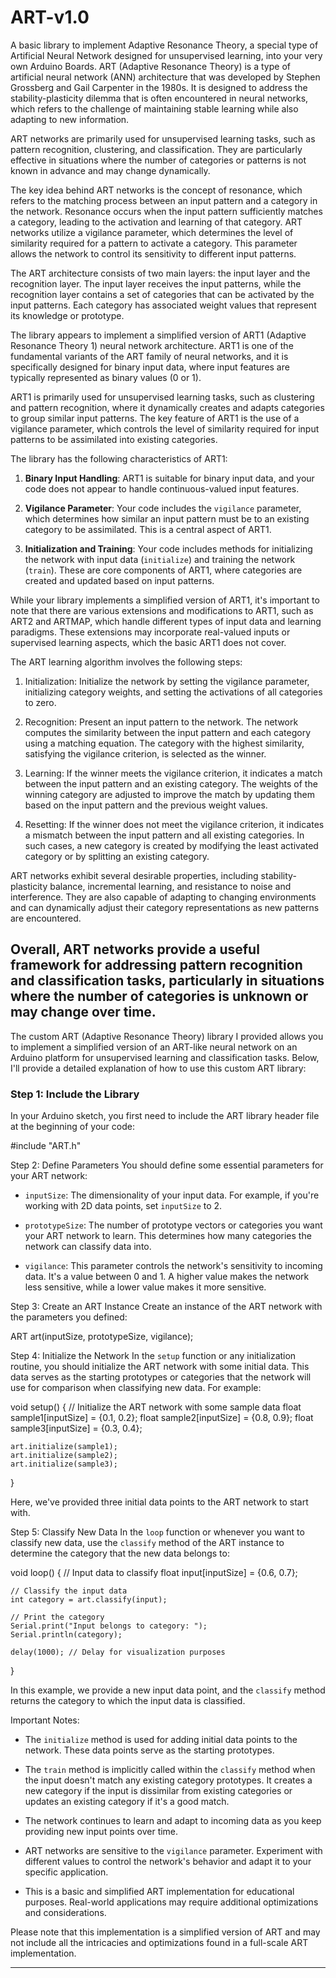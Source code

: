 # ART-v1.0
A basic library to implement Adaptive Resonance Theory, a special type of Artificial Neural Network designed for unsupervised learning, into your very own Arduino Boards. 
ART (Adaptive Resonance Theory) is a type of artificial neural network (ANN) architecture that was developed by Stephen Grossberg and Gail Carpenter in the 1980s. It is designed to address the stability-plasticity dilemma that is often encountered in neural networks, which refers to the challenge of maintaining stable learning while also adapting to new information.

ART networks are primarily used for unsupervised learning tasks, such as pattern recognition, clustering, and classification. They are particularly effective in situations where the number of categories or patterns is not known in advance and may change dynamically.

The key idea behind ART networks is the concept of resonance, which refers to the matching process between an input pattern and a category in the network. Resonance occurs when the input pattern sufficiently matches a category, leading to the activation and learning of that category. ART networks utilize a vigilance parameter, which determines the level of similarity required for a pattern to activate a category. This parameter allows the network to control its sensitivity to different input patterns.

The ART architecture consists of two main layers: the input layer and the recognition layer. The input layer receives the input patterns, while the recognition layer contains a set of categories that can be activated by the input patterns. Each category has associated weight values that represent its knowledge or prototype.

The library appears to implement a simplified version of ART1 (Adaptive Resonance Theory 1) neural network architecture. ART1 is one of the fundamental variants of the ART family of neural networks, and it is specifically designed for binary input data, where input features are typically represented as binary values (0 or 1).

ART1 is primarily used for unsupervised learning tasks, such as clustering and pattern recognition, where it dynamically creates and adapts categories to group similar input patterns. The key feature of ART1 is the use of a vigilance parameter, which controls the level of similarity required for input patterns to be assimilated into existing categories.

The library has the following characteristics of ART1:

1. **Binary Input Handling**: ART1 is suitable for binary input data, and your code does not appear to handle continuous-valued input features.

2. **Vigilance Parameter**: Your code includes the `vigilance` parameter, which determines how similar an input pattern must be to an existing category to be assimilated. This is a central aspect of ART1.

3. **Initialization and Training**: Your code includes methods for initializing the network with input data (`initialize`) and training the network (`train`). These are core components of ART1, where categories are created and updated based on input patterns.

While your library implements a simplified version of ART1, it's important to note that there are various extensions and modifications to ART1, such as ART2 and ARTMAP, which handle different types of input data and learning paradigms. These extensions may incorporate real-valued inputs or supervised learning aspects, which the basic ART1 does not cover.

The ART learning algorithm involves the following steps:

1. Initialization: Initialize the network by setting the vigilance parameter, initializing category weights, and setting the activations of all categories to zero.

2. Recognition: Present an input pattern to the network. The network computes the similarity between the input pattern and each category using a matching equation. The category with the highest similarity, satisfying the vigilance criterion, is selected as the winner.

3. Learning: If the winner meets the vigilance criterion, it indicates a match between the input pattern and an existing category. The weights of the winning category are adjusted to improve the match by updating them based on the input pattern and the previous weight values.

4. Resetting: If the winner does not meet the vigilance criterion, it indicates a mismatch between the input pattern and all existing categories. In such cases, a new category is created by modifying the least activated category or by splitting an existing category.

ART networks exhibit several desirable properties, including stability-plasticity balance, incremental learning, and resistance to noise and interference. They are also capable of adapting to changing environments and can dynamically adjust their category representations as new patterns are encountered.

Overall, ART networks provide a useful framework for addressing pattern recognition and classification tasks, particularly in situations where the number of categories is unknown or may change over time.
----------------------------------------------------------------------------------------------------------------------------------------------------------------------

The custom ART (Adaptive Resonance Theory) library I provided allows you to implement a simplified version of an ART-like neural network on an Arduino platform for unsupervised learning and classification tasks. Below, I'll provide a detailed explanation of how to use this custom ART library:

### Step 1: Include the Library
In your Arduino sketch, you first need to include the ART library header file at the beginning of your code:


#include "ART.h"


Step 2: Define Parameters
You should define some essential parameters for your ART network:

- `inputSize`: The dimensionality of your input data. For example, if you're working with 2D data points, set `inputSize` to 2.

- `prototypeSize`: The number of prototype vectors or categories you want your ART network to learn. This determines how many categories the network can classify data into.

- `vigilance`: This parameter controls the network's sensitivity to incoming data. It's a value between 0 and 1. A higher value makes the network less sensitive, while a lower value makes it more sensitive.

Step 3: Create an ART Instance
Create an instance of the ART network with the parameters you defined:


ART art(inputSize, prototypeSize, vigilance);


Step 4: Initialize the Network
In the `setup` function or any initialization routine, you should initialize the ART network with some initial data. This data serves as the starting prototypes or categories that the network will use for comparison when classifying new data. For example:


void setup() {
    // Initialize the ART network with some sample data
    float sample1[inputSize] = {0.1, 0.2};
    float sample2[inputSize] = {0.8, 0.9};
    float sample3[inputSize] = {0.3, 0.4};

    art.initialize(sample1);
    art.initialize(sample2);
    art.initialize(sample3);
}


Here, we've provided three initial data points to the ART network to start with.

Step 5: Classify New Data
In the `loop` function or whenever you want to classify new data, use the `classify` method of the ART instance to determine the category that the new data belongs to:


void loop() {
    // Input data to classify
    float input[inputSize] = {0.6, 0.7};

    // Classify the input data
    int category = art.classify(input);

    // Print the category
    Serial.print("Input belongs to category: ");
    Serial.println(category);

    delay(1000); // Delay for visualization purposes
}


In this example, we provide a new input data point, and the `classify` method returns the category to which the input data is classified.

Important Notes:
- The `initialize` method is used for adding initial data points to the network. These data points serve as the starting prototypes.

- The `train` method is implicitly called within the `classify` method when the input doesn't match any existing category prototypes. It creates a new category if the input is dissimilar from existing categories or updates an existing category if it's a good match.

- The network continues to learn and adapt to incoming data as you keep providing new input points over time.

- ART networks are sensitive to the `vigilance` parameter. Experiment with different values to control the network's behavior and adapt it to your specific application.

- This is a basic and simplified ART implementation for educational purposes. Real-world applications may require additional optimizations and considerations.

Please note that this implementation is a simplified version of ART and may not include all the intricacies and optimizations found in a full-scale ART implementation.
_____________________________________________________________________________________________________________________________________________________________________
